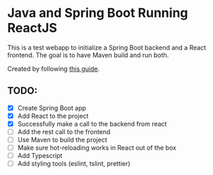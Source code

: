 # Java and Spring Boot Running ReactJS

This is a test webapp to initialize a Spring Boot backend and a React frontend. The goal is to have Maven build and run both.

Created by following [this guide](https://blogg.kantega.no/webapp-with-create-react-app-and-spring-boot/).

## TODO:
- [x] Create Spring Boot app
- [x] Add React to the project
- [x] Successfully make a call to the backend from react
- [ ] Add the rest call to the frontend
- [ ] Use Maven to build the project
- [ ] Make sure hot-reloading works in React out of the box
- [ ] Add Typescript
- [ ] Add styling tools (eslint, tslint, prettier)
